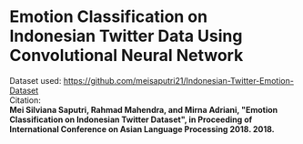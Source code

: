 # Emotion Classification on Indonesian Twitter Data Using Convolutional Neural Network

Dataset used: https://github.com/meisaputri21/Indonesian-Twitter-Emotion-Dataset \
Citation: \
__Mei Silviana Saputri, Rahmad Mahendra, and Mirna Adriani, "Emotion Classification on Indonesian Twitter Dataset", in Proceeding of International Conference on Asian Language Processing 2018. 2018.__
